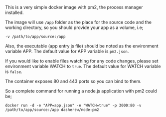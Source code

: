 This is a very simple docker image with pm2, the process manager installed.

The image will use `/app` folder as the place for the source code and the working directory, so you should provide your app as a volume, i.e;

    -v /path/to/app/source:/app

Also, the executable (app entry js file) should be noted as the environment variable APP. The default value for APP variable is `pm2.json`.

If you would like to enable files watching for any code changes, please set environment variable WATCH to `true`. The default value for WATCH variable is `false`. 

The container exposes 80 and 443 ports so you can bind to them.

So a complete command for running a node.js application with pm2 could be;

    docker run -d -e "APP=app.json" -e "WATCH=true" -p 3000:80 -v /path/to/app/source:/app dashersw/node-pm2
